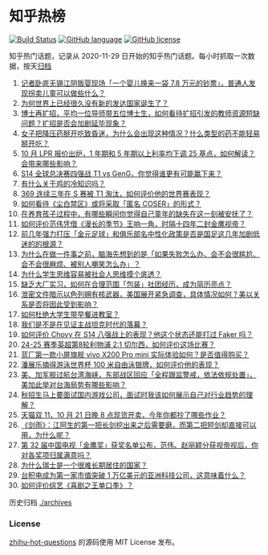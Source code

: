 # 知乎热榜
[![Build Status](https://github.com/ToWeLong/zhihu-hot-questions/workflows/CI/badge.svg)](https://github.com/ToWeLong/zhihu-hot-questions/actions)
[![GitHub language](https://img.shields.io/badge/language-golang-orange.svg)](https://golang.org/)
[![GitHub license](https://img.shields.io/github/license/ToWeLong/zhihu-hot-questions)](https://github.com/ToWeLong/zhihu-hot-questions/blob/main/LICENSE)

知乎热门话题，记录从 2020-11-29 日开始的知乎热门话题。每小时抓取一次数据，按天[归档](./archives)

<!-- BEGIN -->

1. [记者卧底无锡江阴贩婴现场「一个婴儿换来一袋 7.8 万元的钞票」，普通人发现拐卖儿童可以做些什么？](https://www.zhihu.com/question/1458351548)
1. [为何世界上已经很久没有新的发达国家诞生了？](https://www.zhihu.com/question/922663018)
1. [博士再扩招，平均一位导师带五位博士生，如何看待扩招引发的教师资源短缺问题？扩招是否会加剧延毕现象？](https://www.zhihu.com/question/1468920697)
1. [女子把降压药掰开吃致昏迷，为什么会出现这种情况？什么类型的药不能轻易掰开吃？](https://www.zhihu.com/question/1497941420)
1. [10 月 LPR 报价出炉，1 年期和 5 年期以上利率均下调 25 基点，如何解读？会带来哪些影响？](https://www.zhihu.com/question/1547668695)
1. [S14 全球总决赛四强战 T1 vs GenG，你觉得谁更有可能赢下来？](https://www.zhihu.com/question/1520055878)
1. [有什么关于鸡的冷知识吗？](https://www.zhihu.com/question/306750589)
1. [369 连续三年在 S 赛被 T1 淘汰，如何评价他的世界赛表现？](https://www.zhihu.com/question/1409680131)
1. [如何看待《尘白禁区》或将采取「匿名 COSER」的形式？](https://www.zhihu.com/question/1451071994)
1. [在养育孩子过程中，有哪些瞬间你觉得自己童年的缺失在这一刻被安抚了？](https://www.zhihu.com/question/1083311576)
1. [如何评价范伟凭借《漫长的季节》王响一角，时隔十四年二封金鹰视帝？](https://www.zhihu.com/question/1505813510)
1. [前几年强力打压「金元足球」和俱乐部名中性化政策是否是国足这几年加剧低迷的的根源？](https://www.zhihu.com/question/666689930)
1. [为什么在做一件事之前，脑海先想到的是「如果失败怎么办、会不会很尴尬、会不会很麻烦、被别人嘲笑怎么办」？](https://www.zhihu.com/question/936226915)
1. [为什么学生思维容易被社会人思维摸个底透？](https://www.zhihu.com/question/813824970)
1. [缺乏大厂实习，如何在合理范围「包装」社团经历，成为简历亮点？](https://www.zhihu.com/question/668869093)
1. [泄密文件暗示以色列拥有核武器，美国展开紧急调查，具体情况如何？美以关系是否将因此受到影响？](https://www.zhihu.com/question/1543405716)
1. [如何杜绝大学生带早餐进教室？](https://www.zhihu.com/question/1030457635)
1. [我们是不是在见证主战坦克时代的落幕？](https://www.zhihu.com/question/589622075)
1. [如何评价 Chovy 在 S14 八强战上的表现？他这个状态还能打过 Faker 吗？](https://www.zhihu.com/question/1516671082)
1. [24-25 赛季英超第8轮利物浦 2:1 切尔西，如何评价这场比赛？](https://www.zhihu.com/question/1512131857)
1. [蓝厂第一款小屏旗舰 vivo X200 Pro mini 实际体验如何？是否值得购买？](https://www.zhihu.com/question/1445376305)
1. [潘展乐摘得游泳世界杯 100 米自由泳银牌，如何评价他的表现？](https://www.zhihu.com/question/1398726761)
1. [美、加军舰过航台湾海峡，东部战区回应「全程跟监警戒，依法依规处置」，美加此举对台海局势有哪些影响？](https://www.zhihu.com/question/1543188878)
1. [秋招生马上要面试国内游戏公司，面试时我该如何展示自己对行业趋势的理解？](https://www.zhihu.com/question/933078203)
1. [天猫双 11，10 月 21 日晚 8 点现货开卖，今年你都抄了哪些作业？](https://www.zhihu.com/question/1170521848)
1. [《剑雨》：江阿生的第一把长剑挖出来之后需要磨，而第二把短剑却直接可以用，为什么呢？](https://www.zhihu.com/question/311140168)
1. [第 32 届中国电视「金鹰奖」获奖名单公布，范伟、赵丽颖分获视帝视后，你对各奖项归属满意吗？](https://www.zhihu.com/question/1498291403)
1. [为什么瑞士是一个很难长期居住的国家？](https://www.zhihu.com/question/626584475)
1. [台积电成为第一家市值突破 1 万亿美元的亚洲科技公司，这意味着什么？](https://www.zhihu.com/question/1242528316)
1. [如何评价综艺《喜剧之王单口季》？](https://www.zhihu.com/question/664165104)

<!-- END -->

历史归档 [./archives](./archives)


### License
[zhihu-hot-questions](https://github.com/towelong/zhihu-hot-questions) 的源码使用 MIT License 发布。